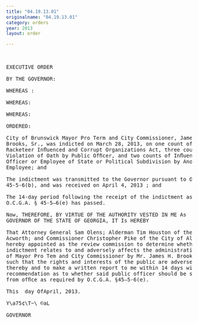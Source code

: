 ```yaml
---
title: "04.19.13.01"
originalname: "04.19.13.01"
category: orders
year: 2013
layout: order

---
```

<pre>
 

EXECUTIVE ORDER

BY THE GOVERNOR:

WHEREAS :

WHEREAS:

WHEREAS:

ORDERED:

City of Brunswick Mayor Pro Term and City Commissioner, James H.
Brooks, Sr., was indicted on March 28, 2013, on one count of Violation of
Racketeer Inﬂuenced and Corrupt Organizations Act, three counts of
Violation of Oath by Public Ofﬁcer, and two counts of Inﬂuencing of
Officer or Employee of State or Political Subdivision by Another Ofﬁcer or
Employee; and

The indictment was transmitted to the Governor pursuant to O.C.G.A. §
45-5-6(b), and was received on April 4, 2013 ; and

The 14-day period following the receipt of the indictment as prescribed by
O.C.G.A. § 45-5—6(e) has passed.

Now, THEREFORE, BY VIRTUE OF THE AUTHORITY VESTED IN ME As
GOVERNOR OF THE STATE OF GEORGIA, IT Is HEREBY

That Attorney General Sam Olens; Alderman Tim Houston of the City of
Acworth; and Commissioner Christopher Pike of the City of Albany; are
hereby appointed as the review commission to determine whether the
indictment relates to and adversely affects the administration of the office
of Mayor Pro Tem and City Commissioner by Mr. James H. Brooks, Sr.
such that the rights and interests of the public are adversely affected
thereby and to make a written report to me within 14 days with a
recommendation as to whether said public officer should be suspended
from ofﬁce as required by O.C.G.A. §45—5-6(e).

This  day OfApril, 2013.

Y\a75¢\T~\ ©aL

GOVERNOR

</pre>
